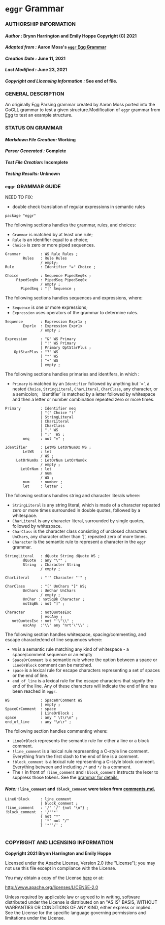 # **`eggr` Grammar**

### **AUTHORSHIP INFORMATION**
#### *Author :* Brynn Harrington and Emily Hoppe Copyright (C) 2021
#### *Adapted from :* Aaron Moss's [`eggr` Egg Grammar](https://github.com/bruceiv/egg/blob/deriv/grammars/eggr.egg)
#### *Creation Date :* June 11, 2021 
#### *Last Modified :* June 23, 2021
#### *Copyright and Licensing Information :* See end of file.

###  **GENERAL DESCRIPTION**
An originally Egg Parsing grammar created by Aaron Moss ported into the GoGLL grammar to test a given structure.Modification of `eggr` grammar from [Egg](https://github.com/bruceiv/egg/blob/deriv/grammars/eggr.egg) to test an example structure.
### **STATUS ON GRAMMAR**
#### *Markdown File Creation:* Working
#### *Parser Generated :* Complete
#### *Test File Creation:* Incomplete
#### *Testing Results:* Unknown
### **`eggr` GRAMMAR GUIDE**
NEED TO FIX:
- double check translation of regular expressions in semantic rules

```
package "eggr"
```
The following sections handles the grammar, rules, and choices:
- `Grammar` is matched by at least one rule;
- `Rule` is an identifier equal to a choice;
- `Choice` is zero or more piped sequences. 
```
Grammar         : WS Rule Rules ;
        Rules   : Rule Rules
                / empty; 
Rule            : Identifier "=" Choice ;

Choice          : Sequence PipedSeq0x ;
     PipedSeq0x : PipedSeq PipedSeq0x
                / empty ; 
       PipedSeq : "|" Sequence ;
```
The following sections handles sequences and expressions, where:
- `Sequence` is one or more expressions;
- `Expression` uses operators of the grammar to determine rules. 
```
Sequence        : Expression Expr1x ;
        Expr1x  : Expression Expr1x
                / empty ;

Expression      : "&" WS Primary 
                | "!" WS Primary 
                | Primary OptStarPlus ;                     
    OptStarPlus : "?" WS 
                | "*" WS 
                | "+" WS 
                | empty ; 
```
The following sections handles primaries and identifers, in which :
- `Primary` is matched by an `Identifier` followed by anything but '=', a nested `Choice`, `StringLiteral`, `CharLiteral`, `CharClass`, any character, or a semicolon;
` `Identifier` is matched by a letter followed by whitespace and then a letter or number combination repeated zero or more times.
```
Primary         : Identifier neq
                | "(" Choice ")"
                | StringLiteral
                | CharLiteral
                | CharClass
                | "." WS
                | ";"  WS ;
        neq     : not "=" ;

Identifier      : LetWS LetOrNum0x WS ;
        LetWS   : let
                / WS ;
     LetOrNum0x : LetOrNum LetOrNum0x
                / empty ;     
       LetOrNum : let
                / num
                / WS ;
        num     : number ;
        let     : letter ;
```
The following sections handles string and character literals where:
- `StringLiteral` is any string literal, which is made of a character repeated zero or more times surrounded in double quotes, followed by a whitespace. 
- `CharLiteral` is any character literal, surrounded by single quotes, followed by whitespace.
- `CharClass` is the character class consisting of unclosed characters `UnChars`, any character other than ']', repeated zero of more times. 
- `Character` is the semantic rule to represent a character in the `eggr` grammar. 
```
StringLiteral   : dQuote String dQuote WS ;
        dQuote  : any "\"" ;
        String  : Character String
                / empty ;

CharLiteral     : "'" Character "'" ;

CharClass       : "[" UnChars "]" WS;
        UnChars : UnChar UnChars 
                / empty ;
        UnChar : notSqBk Character ;
        notSqBk : not "]" ;

Character       : notQuotesEsc
                | escAny ;  
   notQuotesEsc : not "'\"\\" ;
        escAny  :'\\' any "nrt'\"\\" ;        
```
The following section handles whitespace, spacing/commenting, and escape character/end of line sequences where: 
- `WS` is a semantic rule matching any kind of whitespace - a space/comment sequence or an empty
- `SpaceOrComment` is a semantic rule where the option between a space or `LineOrBlock` comment can be matched. 
- `space` is a lexical rule for escape characters representing a set of spaces or the end of line.
- `end_of_line` is a lexical rule for the escape characters that signify the end of the line. Any of these characters will indicate the end of line has been reached in `eggr`. 
```
WS              : SpaceOrComment WS
                | empty ;
SpaceOrComment  : space
                | LineOrBlock ;
space           : any " \t\r\n" ;
end_of_line     : any "\n\r" ;  
```
The following section handles commenting where:
- `LineOrBlock` represents the semantic rule for either a line or a block comment. 
- `!line_comment` is a lexical rule representing a C-style line comment. Everything from the first slash to the end of line is a comment. 
- `!block_comment` is a lexical rule representing a C-style block comment. Everything between and including `/*` and `*/` is a comment. 
- The `!` in front of `!line_comment` and `!block_comment` instructs the lexer to suppress those tokens. See the [grammar for details.](../../gogll.md) 
#### *Note:* `!line_comment` and `!block_comment` were taken from [comments.md.](https://github.com/bruceiv/pegll/tree/main/examples/comments) 
```
LineOrBlock     : line_comment 
                | block_comment ;
!line_comment   : '/' '/' {not "\n"} ;
!block_comment  : '/''*' 
                { not "*" 
                | '*' not "/" 
                } '*''/' ;
```
#
### **COPYRIGHT AND LICENSING INFORMATION**
**Copyright 2021 Brynn Harrington and Emily Hoppe**

Licensed under the Apache License, Version 2.0 (the "License"); you may not use this file except in compliance with the License.

You may obtain a copy of the License [here](http://www.apache.org/licenses/LICENSE-2.0) or at:

http://www.apache.org/licenses/LICENSE-2.0

Unless required by applicable law or agreed to in writing, software distributed under the License is distributed on an "AS IS" BASIS, WITHOUT WARRANTIES OR CONDITIONS OF ANY KIND, either express or implied. See the License for the specific language governing permissions and limitations under the License.